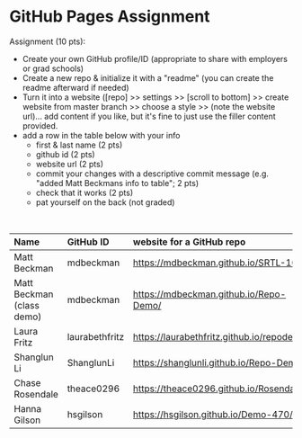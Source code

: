 # GitHub Pages Assignment

Assignment (10 pts):
- Create your own GitHub profile/ID (appropriate to share with employers or grad schools)
- Create a new repo & initialize it with a "readme" (you can create the readme afterward if needed)
- Turn it into a website ([repo] >> settings >> [scroll to bottom] >> create website from master branch >> choose a style >> (note the website url)... add content if you like, but it's fine to just use the filler content provided.
- add a row in the table below with your info
    - first & last name (2 pts)
    - github id (2 pts)
    - website url (2 pts)
    - commit your changes with a descriptive commit message (e.g. "added Matt Beckmans info to table"; 2 pts)
    - check that it works (2 pts)
    - pat yourself on the back (not graded)

<br>


|Name                   |GitHub ID         |website for a GitHub repo  |  
|:----------------------|:-----------------|:--------------------------|  
| Matt Beckman    | mdbeckman      | <https://mdbeckman.github.io/SRTL-10/>   |  
| Matt Beckman (class demo) | mdbeckman | <https://mdbeckman.github.io/Repo-Demo/> |
| Laura Fritz |laurabethfritz  |<https://laurabethfritz.github.io/repodemo/>  |
| Shanglun Li | ShanglunLi | https://shanglunli.github.io/Repo-Demo/ |
| Chase Rosendale | theace0296 | https://theace0296.github.io/Rosendale/ |
| Hanna Gilson | hsgilson | <https://hsgilson.github.io/Demo-470/> |

